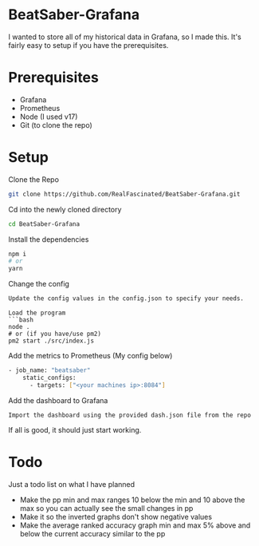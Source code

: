 # BeatSaber-Grafana
I wanted to store all of my historical data in Grafana, so I made this.
It's fairly easy to setup if you have the prerequisites.

# Prerequisites
- Grafana
- Prometheus
- Node (I used v17)
- Git (to clone the repo)

# Setup

Clone the Repo
```bash
git clone https://github.com/RealFascinated/BeatSaber-Grafana.git
```
Cd into the newly cloned directory
```bash
cd BeatSaber-Grafana
```
Install the dependencies
```bash
npm i
# or
yarn
```
Change the config
```bash
Update the config values in the config.json to specify your needs.
```
```
Load the program
```bash
node .
# or (if you have/use pm2)
pm2 start ./src/index.js
```
Add the metrics to Prometheus (My config below)
```bash
- job_name: "beatsaber"
    static_configs:
      - targets: ["<your machines ip>:8084"]
```
Add the dashboard to Grafana
```
Import the dashboard using the provided dash.json file from the repo
```
If all is good, it should just start working.

# Todo
Just a todo list on what I have planned
- Make the pp min and max ranges 10 below the min and 10 above the max so you can actually see the small changes in pp
- Make it so the inverted graphs don't show negative values
- Make the average ranked accuracy graph min and max 5% above and below the current accuracy similar to the pp
